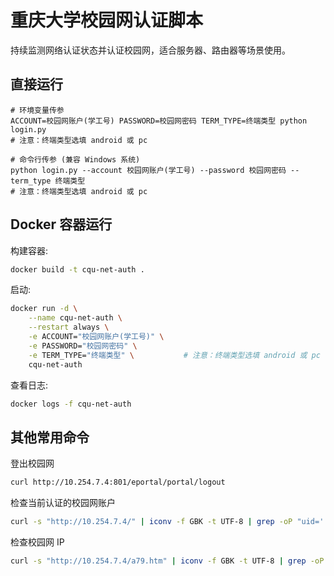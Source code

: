 # 重庆大学校园网认证脚本

持续监测网络认证状态并认证校园网，适合服务器、路由器等场景使用。

## 直接运行

```
# 环境变量传参
ACCOUNT=校园网账户(学工号) PASSWORD=校园网密码 TERM_TYPE=终端类型 python login.py
# 注意：终端类型选填 android 或 pc

# 命令行传参 (兼容 Windows 系统)
python login.py --account 校园网账户(学工号) --password 校园网密码 --term_type 终端类型
# 注意：终端类型选填 android 或 pc
```

## Docker 容器运行

构建容器:

```bash
docker build -t cqu-net-auth .
```

启动:

```bash
docker run -d \
    --name cqu-net-auth \
    --restart always \
    -e ACCOUNT="校园网账户(学工号)" \
    -e PASSWORD="校园网密码" \
    -e TERM_TYPE="终端类型" \           # 注意：终端类型选填 android 或 pc
    cqu-net-auth
```

查看日志:

```bash
docker logs -f cqu-net-auth
```

## 其他常用命令

登出校园网

```bash
curl http://10.254.7.4:801/eportal/portal/logout
```

检查当前认证的校园网账户
```bash
curl -s "http://10.254.7.4/" | iconv -f GBK -t UTF-8 | grep -oP "uid='.*?'|NID='.*?'"
```

检查校园网 IP
```bash
curl -s "http://10.254.7.4/a79.htm" | iconv -f GBK -t UTF-8 | grep -oP "v46ip='.*?'"
```
